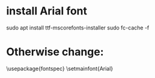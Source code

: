

# install Arial font
sudo apt install ttf-mscorefonts-installer
sudo fc-cache -f


# Otherwise change:
\usepackage{fontspec}
\setmainfont{Arial}
